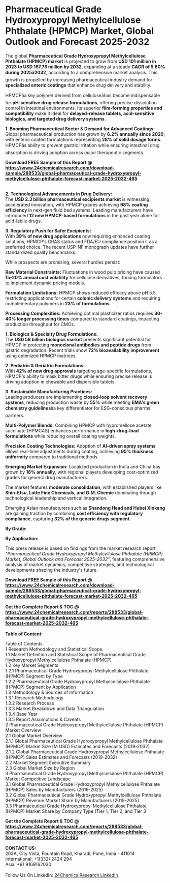 <h1>Pharmaceutical Grade Hydroxypropyl Methylcellulose Phthalate (HPMCP) Market, Global Outlook and Forecast 2025-2032</h1><p>The global <strong>Pharmaceutical Grade Hydroxypropyl Methylcellulose Phthalate (HPMCP) market</strong> is projected to grow from <strong>USD 101 million in 2023 to USD 167.76 million by 2032</strong>, expanding at a steady <strong>CAGR of 5.80% during 2025â2032</strong>, according to a comprehensive market analysis. This growth is propelled by increasing pharmaceutical industry demand for <strong>specialized enteric coatings</strong> that enhance drug delivery and stability.</p><p>HPMCPâa key polymer derived from celluloseâhas become indispensable for <strong>pH-sensitive drug release formulations</strong>, offering precise dissolution control in intestinal environments. Its superior <strong>film-forming properties and compatibility</strong> make it ideal for <strong>delayed-release tablets, acid-sensitive biologics, and targeted drug delivery systems</strong>.</p><p><strong>1. Booming Pharmaceutical Sector &amp; Demand for Advanced Coatings:</strong><br>
Global pharmaceutical production has grown by <strong>6.2% annually since 2020</strong>, with enteric coated formulations representing <strong>28% of solid dosage forms</strong>. HPMCPâs ability to prevent gastric irritation while ensuring intestinal drug absorption is driving adoption across major therapeutic segments.</p><div><b>Download FREE Sample of this Report @ 
            <a href="https://www.24chemicalresearch.com/download-sample/288533/global-pharmaceutical-grade-hydroxypropyl-methylcellulose-phthalate-forecast-market-2025-2032-465">
            https://www.24chemicalresearch.com/download-sample/288533/global-pharmaceutical-grade-hydroxypropyl-methylcellulose-phthalate-forecast-market-2025-2032-465</a></b></div><br><p><strong>2. Technological Advancements in Drug Delivery:</strong><br>
The <strong>USD 2.3 billion pharmaceutical excipients market</strong> is witnessing accelerated innovation, with HPMCP grades achieving <strong>98% coating efficiency</strong> in next-gen fluid bed systems. Leading manufacturers have introduced <strong>12 new HPMCP-based formulations</strong> in the past year alone for acid-labile drugs.</p><p><strong>3. Regulatory Push for Safer Excipients:</strong><br>
With <strong>39% of new drug applications</strong> now requiring enhanced coating solutions, HPMCP's GRAS status and FDA/EU compliance position it as a preferred choice. The recent USP-NF monograph updates have further standardized quality benchmarks.</p><p>While prospects are promising, several hurdles persist:</p><p><strong>Raw Material Constraints:</strong> Fluctuations in wood pulp pricing have caused <strong>15-20% annual cost volatility</strong> for cellulose derivatives, forcing formulators to implement dynamic pricing models.</p><p><strong>Formulation Limitations:</strong> HPMCP shows reduced efficacy above pH 5.5, restricting applications for certain <strong>colonic delivery systems</strong> and requiring complementary polymers in <strong>23% of formulations</strong>.</p><p><strong>Processing Complexities:</strong> Achieving optimal plasticizer ratios requires <strong>30-40% longer processing times</strong> compared to standard coatings, impacting production throughput for CMOs.</p><p><strong>1. Biologics &amp; Specialty Drug Formulations:</strong><br>
The <strong>USD 58 billion biologics market</strong> presents significant potential for HPMCP in protecting <strong>monoclonal antibodies and peptide drugs</strong> from gastric degradation. Recent trials show <strong>72% bioavailability improvement</strong> using optimized HPMCP matrices.</p><p><strong>2. Pediatric &amp; Geriatric Formulations:</strong><br>
With <strong>42% of new drug approvals</strong> targeting age-specific formulations, HPMCP's ability to mask bitter drugs while ensuring precise release is driving adoption in chewable and dispersible tablets.</p><p><strong>3. Sustainable Manufacturing Practices:</strong><br>
Leading producers are implementing <strong>closed-loop solvent recovery systems</strong>, reducing production waste by <strong>55%</strong> while meeting <strong>EMA's green chemistry guidelines</strong>âa key differentiator for ESG-conscious pharma partners.</p><p><strong>Multi-Polymer Blends:</strong> Combining HPMCP with hypromellose acetate succinate (HPMCAS) enhances performance in <strong>high-drug-load formulations</strong> while reducing overall coating weights.</p><p><strong>Precision Coating Technologies:</strong> Adoption of <strong>AI-driven spray systems</strong> allows real-time adjustments during coating, achieving <strong>95% thickness uniformity</strong> compared to traditional methods.</p><p><strong>Emerging Market Expansion:</strong> Localized production in India and China has grown by <strong>18% annually</strong>, with regional players developing cost-optimized grades for generic drug manufacturers.</p><p>The market features <strong>moderate consolidation</strong>, with established players like <strong>Shin-Etsu, Lotte Fine Chemicals, and G.M. Chemie</strong> dominating through technological leadership and vertical integration.</p><p>Emerging Asian manufacturers such as <strong>Shandong Head and Hubei Xinkang</strong> are gaining traction by combining <strong>cost efficiency with regulatory compliance</strong>, capturing <strong>32% of the generic drugs segment</strong>.</p><p><strong>By Grade:</strong></p><p><strong>By Application:</strong></p><p>This press release is based on findings from the market research report <em>"Pharmaceutical Grade Hydroxypropyl Methylcellulose Phthalate (HPMCP) Market, Global Outlook and Forecast 2025-2032"</em>, featuring comprehensive analysis of market dynamics, competitive strategies, and technological developments shaping the industry's future.</p><div><b>Download FREE Sample of this Report @ 
            <a href="https://www.24chemicalresearch.com/download-sample/288533/global-pharmaceutical-grade-hydroxypropyl-methylcellulose-phthalate-forecast-market-2025-2032-465">
            https://www.24chemicalresearch.com/download-sample/288533/global-pharmaceutical-grade-hydroxypropyl-methylcellulose-phthalate-forecast-market-2025-2032-465</a></b></div><br><div><b>Get the Complete Report & TOC @ 
            <a href="https://www.24chemicalresearch.com/reports/288533/global-pharmaceutical-grade-hydroxypropyl-methylcellulose-phthalate-forecast-market-2025-2032-465">
            https://www.24chemicalresearch.com/reports/288533/global-pharmaceutical-grade-hydroxypropyl-methylcellulose-phthalate-forecast-market-2025-2032-465</a></b></div><br>
            <b>Table of Content:</b><p>Table of Contents<br />
1 Research Methodology and Statistical Scope<br />
1.1 Market Definition and Statistical Scope of Pharmaceutical Grade Hydroxypropyl Methylcellulose Phthalate (HPMCP)<br />
1.2 Key Market Segments<br />
1.2.1 Pharmaceutical Grade Hydroxypropyl Methylcellulose Phthalate (HPMCP) Segment by Type<br />
1.2.2 Pharmaceutical Grade Hydroxypropyl Methylcellulose Phthalate (HPMCP) Segment by Application<br />
1.3 Methodology & Sources of Information<br />
1.3.1 Research Methodology<br />
1.3.2 Research Process<br />
1.3.3 Market Breakdown and Data Triangulation<br />
1.3.4 Base Year<br />
1.3.5 Report Assumptions & Caveats<br />
2 Pharmaceutical Grade Hydroxypropyl Methylcellulose Phthalate (HPMCP) Market Overview<br />
2.1 Global Market Overview<br />
2.1.1 Global Pharmaceutical Grade Hydroxypropyl Methylcellulose Phthalate (HPMCP) Market Size (M USD) Estimates and Forecasts (2019-2032)<br />
2.1.2 Global Pharmaceutical Grade Hydroxypropyl Methylcellulose Phthalate (HPMCP) Sales Estimates and Forecasts (2019-2032)<br />
2.2 Market Segment Executive Summary<br />
2.3 Global Market Size by Region<br />
3 Pharmaceutical Grade Hydroxypropyl Methylcellulose Phthalate (HPMCP) Market Competitive Landscape<br />
3.1 Global Pharmaceutical Grade Hydroxypropyl Methylcellulose Phthalate (HPMCP) Sales by Manufacturers (2019-2025)<br />
3.2 Global Pharmaceutical Grade Hydroxypropyl Methylcellulose Phthalate (HPMCP) Revenue Market Share by Manufacturers (2019-2025)<br />
3.3 Pharmaceutical Grade Hydroxypropyl Methylcellulose Phthalate (HPMCP) Market Share by Company Type (Tier 1, Tier 2, and Tier 3</p><div><b>Get the Complete Report & TOC @ 
            <a href="https://www.24chemicalresearch.com/reports/288533/global-pharmaceutical-grade-hydroxypropyl-methylcellulose-phthalate-forecast-market-2025-2032-465">
            https://www.24chemicalresearch.com/reports/288533/global-pharmaceutical-grade-hydroxypropyl-methylcellulose-phthalate-forecast-market-2025-2032-465</a></b></div><br><b>CONTACT US:</b><br>
            203A, City Vista, Fountain Road, Kharadi, Pune, India - 411014<br>
            International: +1(332) 2424 294<br>
            Asia: +91 9169162030 <br><br>
            Follow Us On LinkedIn: <a href="https://www.linkedin.com/company/24chemicalresearch/">24ChemicalResearch LinkedIn</a>